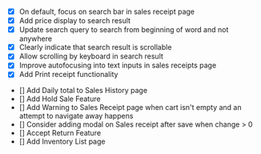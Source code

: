 - [x] On default, focus on search bar in sales receipt page
- [x] Add price display to search result
- [x] Update search query to search from beginning of word and not anywhere
- [x] Clearly indicate that search result is scrollable
- [x] Allow scrolling by keyboard in search result
- [x] Improve autofocusing into text inputs in sales receipts page
- [x] Add Print receipt functionality
- [] Add Daily total to Sales History page
- [] Add Hold Sale Feature
- [] Add Warning to Sales Receipt page when cart isn't empty and an attempt to navigate away happens
- [] Consider adding modal on Sales receipt after save when change > 0
- [] Accept Return Feature
- [] Add Inventory List page